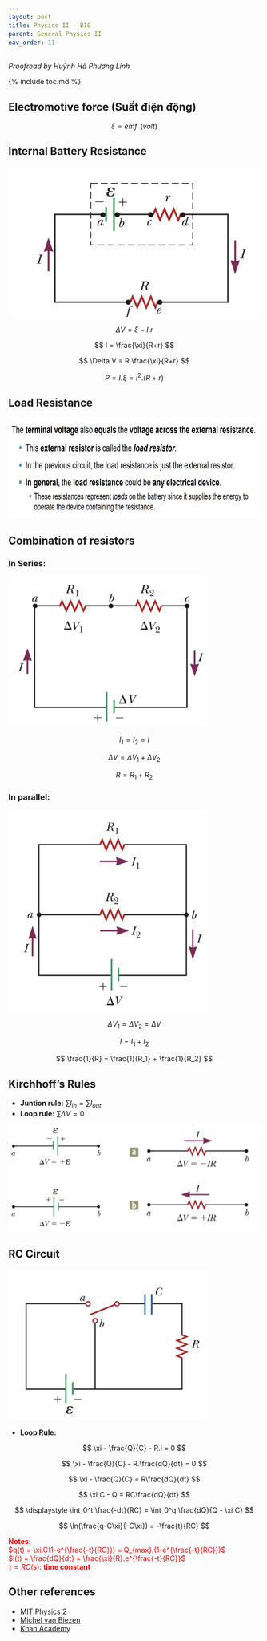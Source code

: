 ```yaml
---
layout: post
title: Physics II - B10
parent: General Physics II
nav_order: 11
---
```

*Proofread by Huỳnh Hà Phương Linh*

{% include toc.md %}

## Electromotive force (Suất điện động)

$$
\xi = emf \,\ (volt)
$$

## Internal Battery Resistance
<img src = "CS6AHpT.png" width = 500 height = 300>

$$
\Delta V = \xi - I.r
$$

$$
I = \frac{\xi}{R+r}
$$

$$
\Delta V = R.\frac{\xi}{R+r}
$$

$$
P = I.\xi = I^2.(R+r)
$$

## Load Resistance
<img src = "EpELEBT.png" width = 800 height = 200>

## Combination of resistors
### In Series:
<img src = "fJmYUE1.png" width = 400 height = 300>

$$
I_1 = I_2 = I
$$

$$
\Delta V = \Delta V_1 + \Delta V_2
$$

$$
R = R_1 + R_2
$$

### In parallel:
<img src = "oSZLuFO.png" width = 400 height = 400>

$$
\Delta V_1 = \Delta V_2 = \Delta V
$$

$$
I = I_1 + I_2
$$

$$
\frac{1}{R} = \frac{1}{R_1} + \frac{1}{R_2}
$$

## Kirchhoff’s Rules
* **Juntion rule:** $\sum I_{in} = \sum I_{out}$
* **Loop rule:** $\sum \Delta V = 0$

![](neFNCkr.png)

## RC Circuit
<img src = "3iP6aA5.png" width = 400 height = 300>

* **Loop Rule:**

$$
\xi - \frac{Q}{C} - R.i = 0
$$

$$
\xi - \frac{Q}{C} - R.\frac{dQ}{dt} = 0
$$

$$
\xi - \frac{Q}{C} = R\frac{dQ}{dt}
$$

$$
\xi C - Q = RC\frac{dQ}{dt}
$$

$$
\displaystyle \int_0^t \frac{-dt}{RC} = \int_0^q \frac{dQ}{Q - \xi C}
$$

$$
\ln(\frac{q-C\xi}{-C\xi}) = -\frac{t}{RC}
$$

<span style="color: red">**Notes:**<br>
$q(t) = \xi.C(1-e^{\frac{-t}{RC}}) = Q_{max}.(1-e^{\frac{-t}{RC}})$ <br>
$i(t) = \frac{dQ}{dt} = \frac{\xi}{R}.e^{\frac{-t}{RC}}$<br>
$\tau = RC (s):$ **time constant**</span>

## Other references
* [MIT Physics 2](https://www.youtube.com/playlist?list=PLyQSN7X0ro2314mKyUiOILaOC2hk6Pc3j)
* [Michel van Biezen](https://www.youtube.com/playlist?list=PLX2gX-ftPVXX7BZOcM1Y2gb8IQrTBrmUB)
* [Khan Academy](https://www.khanacademy.org/science/in-in-class-12th-physics-india)